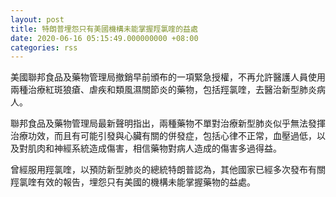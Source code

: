 ```yaml
---
layout: post
title: 特朗普埋怨只有美國機構未能掌握羥氯喹的益處
date: 2020-06-16 05:15:49.000000000 +08:00
categories: rss
---
```


美國聯邦食品及藥物管理局撤銷早前頒布的一項緊急授權，不再允許醫護人員使用兩種治療紅斑狼瘡、虐疾和類風濕關節炎的藥物，包括羥氯喹，去醫治新型肺炎病人。

聯邦食品及藥物管理局最新聲明指出，兩種藥物不單對治療新型肺炎似乎無法發揮治療功效，而且有可能引發與心臟有關的併發症，包括心律不正常，血壓過低，以及對肌肉和神經系統造成傷害，相信藥物對病人造成的傷害多過得益。

曾經服用羥氯喹，以預防新型肺炎的總統特朗普認為，其他國家已經多次發布有關羥氯喹有效的報告，埋怨只有美國的機構未能掌握藥物的益處。
